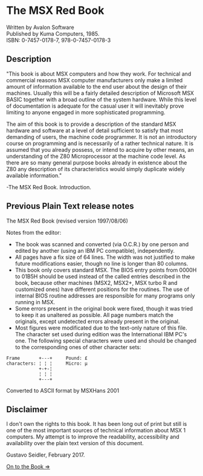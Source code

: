 # The MSX Red Book

Written by Avalon Software\
Published by Kuma Computers, 1985.\
ISBN: 0-7457-0178-7, 978-0-7457-0178-3

## Description

"This book is about MSX computers and how they work. For technical and commercial reasons MSX computer manufacturers only make a limited amount of information available to the end user about the design of their machines. Usually this will be a fairly detailed description of Microsoft MSX BASIC together with a broad outline of the system hardware. While this level of documentation is adequate for the casual user it will inevitably prove limiting to anyone engaged in more sophisticated programming.

The aim of this book is to provide a description of the standard MSX hardware and software at a level of detail sufficient to satisfy that most demanding of users, the machine code programmer. It is not an introductory course on programming and is necessarily of a rather technical nature. It is assumed that you already possess, or intend to acquire by other means, an understanding of the Z80 Microprocessor at the machine code level. As there are so many general purpose books already in existence about the Z80 any description of its characteristics would simply duplicate widely available information."

-The MSX Red Book. Introduction.

## Previous Plain Text release notes

The MSX Red Book (revised version 1997/08/06)

Notes from the editor:

- The book was scanned and converted (via O.C.R.) by one person and edited by another (using an IBM PC compatible), independently.
- All pages have a fix size of 64 lines. The width was not justified to make future modifications easier, though no line is longer than 80 columns.
- This book only covers standard MSX. The BIOS entry points from 0000H to 01B5H should be used instead of the called entries described in the book, because other machines (MSX2, MSX2+, MSX turbo R and customized ones) have different positions for the routines. The use of internal BIOS routine addresses are responsible for many programs only running in MSX.
- Some errors present in the original book were fixed, though it was tried to keep it as unaltered as possible. All page numbers match the originals, except undetected errors already present in the original.
- Most figures were modificated due to the text-only nature of this file. The character set used during edition was the International IBM PC's one. The following special characters were used and should be changed to the corresponding ones of other character sets:

</a>

```
Frame       +---+     Pound: £
characters: ¦ ¦ ¦     Micro: µ
            +-+-¦
            ¦ ¦ ¦
            +---+
```

Converted to ASCII format by MSXHans 2001

## Disclaimer

I don't own the rights to this book. It has been long out of print but still is one of the most important sources of technical information about MSX 1 computers. My attempt is to improve the readability, accessibility and availability over the plain text version of this document.

Gustavo Seidler, February 2017.

[On to the Book =>](https://github.com/gseidler/The-MSX-Red-Book/blob/master/the_msx_red_book.md)
